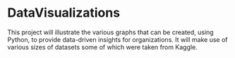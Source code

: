 # DataVisualizations
This project will illustrate the various graphs that can be created, using Python, to provide data-driven insights for organizations. It will make use of various sizes of datasets some of which were taken from Kaggle.
